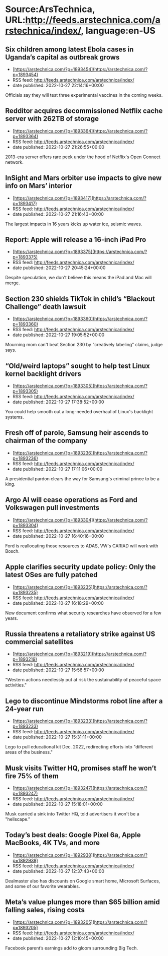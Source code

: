 # Source:ArsTechnica, URL:http://feeds.arstechnica.com/arstechnica/index/, language:en-US

## Six children among latest Ebola cases in Uganda’s capital as outbreak grows
 - [https://arstechnica.com/?p=1893454](https://arstechnica.com/?p=1893454)
 - RSS feed: http://feeds.arstechnica.com/arstechnica/index/
 - date published: 2022-10-27 22:14:16+00:00

Officials say they will test three experimental vaccines in the coming weeks.

## Redditor acquires decommissioned Netflix cache server with 262TB of storage
 - [https://arstechnica.com/?p=1893364](https://arstechnica.com/?p=1893364)
 - RSS feed: http://feeds.arstechnica.com/arstechnica/index/
 - date published: 2022-10-27 21:26:55+00:00

2013-era server offers rare peek under the hood of Netflix's Open Connect network.

## InSight and Mars orbiter use impacts to give new info on Mars’ interior
 - [https://arstechnica.com/?p=1893417](https://arstechnica.com/?p=1893417)
 - RSS feed: http://feeds.arstechnica.com/arstechnica/index/
 - date published: 2022-10-27 21:16:43+00:00

The largest impacts in 16 years kicks up water ice, seismic waves.

## Report: Apple will release a 16-inch iPad Pro
 - [https://arstechnica.com/?p=1893375](https://arstechnica.com/?p=1893375)
 - RSS feed: http://feeds.arstechnica.com/arstechnica/index/
 - date published: 2022-10-27 20:45:24+00:00

Despite speculation, we don't believe this means the iPad and Mac will merge.

## Section 230 shields TikTok in child’s “Blackout Challenge” death lawsuit
 - [https://arstechnica.com/?p=1893360](https://arstechnica.com/?p=1893360)
 - RSS feed: http://feeds.arstechnica.com/arstechnica/index/
 - date published: 2022-10-27 19:05:52+00:00

Mourning mom can't beat Section 230 by "creatively labeling" claims, judge says.

## “Old/weird laptops” sought to help test Linux kernel backlight drivers
 - [https://arstechnica.com/?p=1893305](https://arstechnica.com/?p=1893305)
 - RSS feed: http://feeds.arstechnica.com/arstechnica/index/
 - date published: 2022-10-27 17:38:52+00:00

You could help smooth out a long-needed overhaul of Linux's backlight systems.

## Fresh off of parole, Samsung heir ascends to chairman of the company
 - [https://arstechnica.com/?p=1893236](https://arstechnica.com/?p=1893236)
 - RSS feed: http://feeds.arstechnica.com/arstechnica/index/
 - date published: 2022-10-27 17:11:06+00:00

A presidential pardon clears the way for Samsung's criminal prince to be a king.

## Argo AI will cease operations as Ford and Volkswagen pull investments
 - [https://arstechnica.com/?p=1893304](https://arstechnica.com/?p=1893304)
 - RSS feed: http://feeds.arstechnica.com/arstechnica/index/
 - date published: 2022-10-27 16:40:16+00:00

Ford is reallocating those resources to ADAS, VW's CARIAD will work with Bosch.

## Apple clarifies security update policy: Only the latest OSes are fully patched
 - [https://arstechnica.com/?p=1893235](https://arstechnica.com/?p=1893235)
 - RSS feed: http://feeds.arstechnica.com/arstechnica/index/
 - date published: 2022-10-27 16:18:29+00:00

New document confirms what security researches have observed for a few years.

## Russia threatens a retaliatory strike against US commercial satellites
 - [https://arstechnica.com/?p=1893219](https://arstechnica.com/?p=1893219)
 - RSS feed: http://feeds.arstechnica.com/arstechnica/index/
 - date published: 2022-10-27 15:56:57+00:00

"Western actions needlessly put at risk the sustainability of peaceful space activities."

## Lego to discontinue Mindstorms robot line after a 24-year run
 - [https://arstechnica.com/?p=1893233](https://arstechnica.com/?p=1893233)
 - RSS feed: http://feeds.arstechnica.com/arstechnica/index/
 - date published: 2022-10-27 15:31:11+00:00

Lego to pull educational kit Dec. 2022, redirecting efforts into "different areas of the business."

## Musk visits Twitter HQ, promises staff he won’t fire 75% of them
 - [https://arstechnica.com/?p=1893247](https://arstechnica.com/?p=1893247)
 - RSS feed: http://feeds.arstechnica.com/arstechnica/index/
 - date published: 2022-10-27 15:18:01+00:00

Musk carried a sink into Twitter HQ, told advertisers it won't be a "hellscape."

## Today’s best deals: Google Pixel 6a, Apple MacBooks, 4K TVs, and more
 - [https://arstechnica.com/?p=1892938](https://arstechnica.com/?p=1892938)
 - RSS feed: http://feeds.arstechnica.com/arstechnica/index/
 - date published: 2022-10-27 12:37:43+00:00

Dealmaster also has discounts on Google smart home, Microsoft Surfaces, and some of our favorite wearables.

## Meta’s value plunges more than $65 billion amid falling sales, rising costs
 - [https://arstechnica.com/?p=1893205](https://arstechnica.com/?p=1893205)
 - RSS feed: http://feeds.arstechnica.com/arstechnica/index/
 - date published: 2022-10-27 12:10:45+00:00

Facebook parent’s earnings add to gloom surrounding Big Tech.

